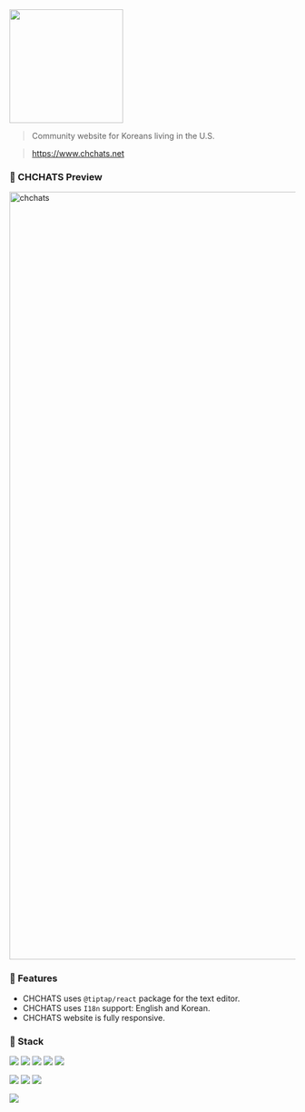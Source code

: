 <img width="200" src="https://github.com/tiatiahwang/onlyForImgUrl/assets/90431155/2a0822fa-a392-42d2-9977-ab02a79156c4" />

> Community website for Koreans living in the U.S.

> https://www.chchats.net

### 💚 CHCHATS Preview
<img width="1351" alt="chchats" src="https://github.com/tiatiahwang/onlyForImgUrl/assets/90431155/16b152f5-562c-472b-b66c-b251a2ee3b8e">

### 💚 Features
* CHCHATS uses `@tiptap/react` package for the text editor.
* CHCHATS uses `I18n` support: English and Korean.
* CHCHATS website is fully responsive. 

### 💚 Stack
<img src="https://img.shields.io/badge/next%20js-000000?style=for-the-badge&logo=nextdotjs&logoColor=white"/> <img src="https://img.shields.io/badge/React-20232A?style=for-the-badge&logo=react&logoColor=61DAFB"/> <img src="https://img.shields.io/badge/Framer-black?style=for-the-badge&logo=framer&logoColor=blue"/> <img src="https://img.shields.io/badge/Tailwind_CSS-38B2AC?style=for-the-badge&logo=tailwind-css&logoColor=white"/> <img src="https://img.shields.io/badge/TypeScript-007ACC?style=for-the-badge&logo=typescript&logoColor=white"/>

<img src="https://img.shields.io/badge/Prisma-3982CE?style=for-the-badge&logo=Prisma&logoColor=white"/>  <img src="https://img.shields.io/badge/planetscale-%23000000.svg?style=for-the-badge&logo=planetscale&logoColor=white)"/> <img src="https://img.shields.io/badge/Cloudflare-F38020?style=for-the-badge&logo=Cloudflare&logoColor=white"/>

<img src="https://img.shields.io/badge/Vercel-000000?style=for-the-badge&logo=vercel&logoColor=white"/> 


